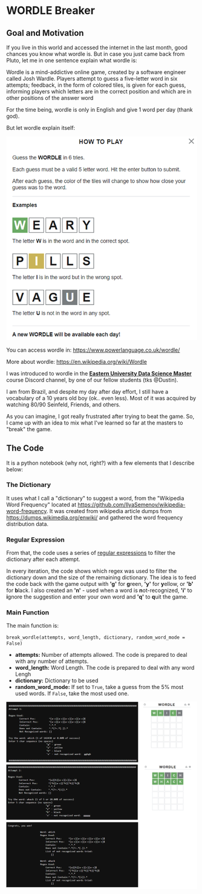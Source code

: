 
# WORDLE Breaker

## Goal and Motivation

If you live in this world and accessed the internet in the last month, good chances you know what wordle is. But in case you just came back from Pluto, let me in one sentence explain what wordle is:

Wordle is a mind-addictive online game, created by a software engineer called Josh Wardle. Players attempt to guess a five-letter word in six attempts; feedback, in the form of colored tiles, is given for each guess, informing players which letters are in the correct position and which are in other positions of the answer word

For the time being, wordle is only in English and give 1 word per day (thank god).

But let wordle explain itself:

![wordle instructions](wordle%20instructions.png)

You can access wordle in: https://www.powerlanguage.co.uk/wordle/

More about wordle: https://en.wikipedia.org/wiki/Wordle

I was introduced to wordle in the [**Eastern University Data Science Master**](https://www.eastern.edu/data) course Discord channel, by one of our fellow students (tks @Dustin). 

I am from Brazil, and despite my day after day effort, I still have a vocabulary of a 10 years old boy (ok.. even less). Most of it was acquired by watching 80/90 Seinfeld, Friends, and others.

As you can imagine, I got really frustrated after trying to beat the game. So, I came up with an idea to mix what I've learned so far at the masters to "break" the game.

## The Code

It is a python notebook (why not, right?) with a few elements that I describe below:

### The Dictionary

It uses what I call a "dictionary" to suggest a word, from the "Wikipedia Word Frequency" located at https://github.com/IlyaSemenov/wikipedia-word-frequency.
It was created from wikipedia article dumps from https://dumps.wikimedia.org/enwiki/ and gathered the word frequency distribution data.

### Regular Expression

From that, the code uses a series of [regular expressions](https://simple.wikipedia.org/wiki/Regular_expression#:~:text=A%20regular%20expression%20%28abbreviated%20regexp,of%20characters%20using%20syntactic%20rules.&text=A%20regular%20expression%20processor%20is,that%20examines%20a%20text%20string.) to filter the dictionary after each attempt. 

In every iteration, the code shows which regex was used to filter the dictionary down and the size of the remaining dictionary. The idea is to feed the code back with the game output with **'g'** for **g**reen, **'y'** for **y**ellow, or **'b'** for **b**lack. I also created an **'n'** - used when a word is **n**ot-recognized, **'i'** to **i**gnore the suggestion and enter your own word and **'q'** to **q**uit the game.


### Main Function
The main function is:

    break_wordle(attempts, word_length, dictionary, random_word_mode = False)

 - **attempts:** Number of attempts allowed. The code is prepared to deal
   with any number of attempts.
 - **word_length:** Word Length. The code is prepared to deal with any word
   Lengh  
 - **dictionary:** Dictionary to be used
 - **random_word_mode:** If set to `True`, take a guess from the 5% most
   used words. If `False`, take the most used one.


![game played](all%20attempts.png)

